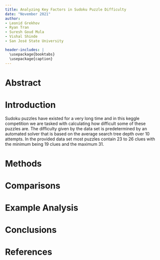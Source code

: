 ```yaml
---
title: Analyzing Key Factors in Sudoku Puzzle Difficulty
date: "November 2021"
author:
- Leonid Grekhov
- Ryan Tran
- Suresh Goud Mula
- Vishal Shinde
- San José State University

header-includes: |
  \usepackage{booktabs}
  \usepackage{caption}
---
```


# Abstract

# Introduction

Sudoku puzzles have existed for a very long time and in this keggle competition we are tasked with calculating how difficult some of these puzzles are. The difficulty given by the data set is predetermined by an automated solver that is based on the average search tree depth over 10 attempts. In the provided data set most puzzles contain 23 to 26 clues with the minimum being 19 clues and the maximum 31.

# Methods

# Comparisons

# Example Analysis

# Conclusions

# References
